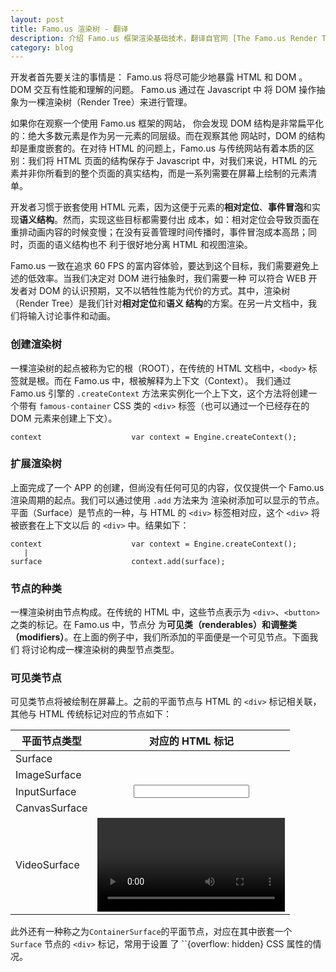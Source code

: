 ```yaml
---
layout: post
title: Famo.us 渲染树 - 翻译
description: 介绍 Famo.us 框架渲染基础技术，翻译自官网 [The Famo.us Render Tree](http://famo.us/guides/dev/render-tree.html) 。
category: blog
---
```


开发者首先要关注的事情是： Famo.us 将尽可能少地暴露 HTML 和 DOM 。DOM 交互有性能和理解的问题。 Famo.us 通过在 Javascript 中
将 DOM 操作抽象为一棵渲染树（Render Tree）来进行管理。

如果你在观察一个使用 Famo.us 框架的网站， 你会发现 DOM 结构是非常扁平化的：绝大多数元素是作为另一元素的同层级。而在观察其他
网站时，DOM 的结构却是重度嵌套的。在对待 HTML 的问题上，Famo.us 与传统网站有着本质的区别：我们将 HTML 页面的结构保存于 
Javascript 中，对我们来说，HTML 的元素并非你所看到的整个页面的真实结构，而是一系列需要在屏幕上绘制的元素清单。

开发者习惯于嵌套使用 HTML 元素，因为这便于元素的**相对定位**、**事件冒泡**和实现**语义结构**。然而，实现这些目标都需要付出
成本，如：相对定位会导致页面在重排动画内容的时候变慢；在没有妥善管理时间传播时，事件冒泡成本高昂；同时，页面的语义结构也不
利于很好地分离 HTML 和视图渲染。

Famo.us 一致在追求 60 FPS 的富内容体验，要达到这个目标，我们需要避免上述的低效率。当我们决定对 DOM 进行抽象时，我们需要一种
可以符合 WEB 开发者对 DOM 的认识预期，又不以牺牲性能为代价的方式。其中，渲染树（Render Tree）是我们针对**相对定位**和**语义
结构**的方案。在另一片文档中，我们将输入讨论事件和动画。

### 创建渲染树

一棵渲染树的起点被称为它的根（ROOT），在传统的 HTML 文档中，``<body>`` 标签就是根。而在 Famo.us 中，根被解释为上下文（Context）。
我们通过 Famo.us 引擎的 ``.createContext`` 方法来实例化一个上下文，这个方法将创建一个带有 ``famous-container`` CSS 类的 ``<div>`` 
标签（也可以通过一个已经存在的 DOM 元素来创建上下文）。

    context                    var context = Engine.createContext();

### 扩展渲染树

上面完成了一个 APP 的创建，但尚没有任何可见的内容，仅仅提供一个 Famo.us 渲染周期的起点。我们可以通过使用 ``.add`` 方法来为
渲染树添加可以显示的节点。平面（Surface）是节点的一种，与 HTML 的 ``<div>`` 标签相对应，这个 ``<div>`` 将被嵌套在上下文以后
的 ``<div>`` 中。结果如下：

    context                    var context = Engine.createContext();
       |
    surface                    context.add(surface);
    
### 节点的种类

一棵渲染树由节点构成。在传统的 HTML 中，这些节点表示为 ``<div>``、``<button>`` 之类的标记。在 Famo.us 中，节点分
为**可见类（renderables）**和**调整类（modifiers）**。在上面的例子中，我们所添加的平面便是一个可见节点。下面我们
将讨论构成一棵渲染树的典型节点类型。

### 可见类节点

可见类节点将被绘制在屏幕上。之前的平面节点与 HTML 的 ``<div>`` 标记相关联，其他与 HTML 传统标记对应的节点如下：

|平面节点类型          |对应的 HTML 标记           |
|----------------------|:-------------------------:|
|Surface               |<div>                      |
|ImageSurface          |<img>                      |
|InputSurface          |<input>                    |
|CanvasSurface         |<canvas>                   |
|VideoSurface          |<video>                    |

此外还有一种称之为``ContainerSurface``的平面节点，对应在其中嵌套一个 ``Surface`` 节点的 ``<div>`` 标记，常用于设置
了 ``{overflow: hidden} CSS 属性的情况。
